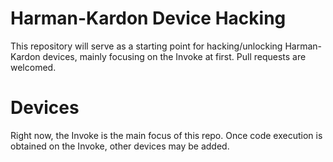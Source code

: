 # Harman-Kardon Device Hacking

This repository will serve as a starting point for hacking/unlocking Harman-Kardon devices, mainly focusing on the Invoke at first. Pull requests are welcomed.


# Devices

Right now, the Invoke is the main focus of this repo. Once code execution is obtained on the Invoke, other devices may be added.